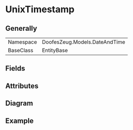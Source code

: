 # UnixTimestamp

## Generally

|||
|-|-|
|Namespace|DoofesZeug.Models.DateAndTime|
|BaseClass|EntityBase|

## Fields

## Attributes

## Diagram

## Example

